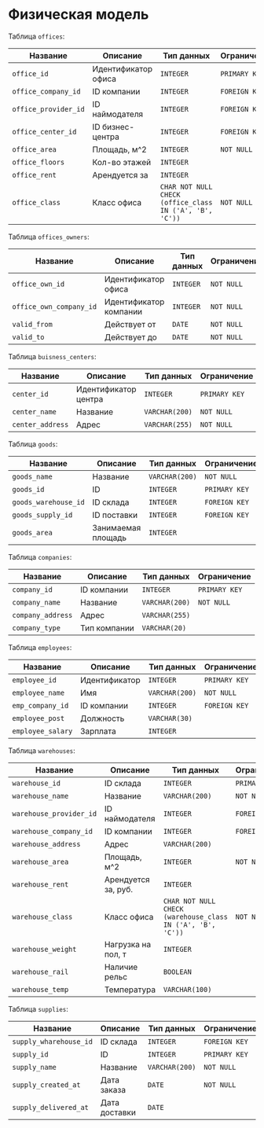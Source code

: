 # Физическая модель

Таблица `offices`:

| Название               | Описание              | Тип данных     | Ограничение   |
|------------------------|-----------------------|----------------|---------------|
| `office_id`            | Идентификатор офиса   | `INTEGER`      | `PRIMARY KEY` |
| `office_company_id`    | ID компании           | `INTEGER`      | `FOREIGN KEY` |
| `office_provider_id`   | ID наймодателя        | `INTEGER`      | `FOREIGN KEY` |
| `office_center_id`     | ID бизнес-центра      | `INTEGER`      | `FOREIGN KEY` |
| `office_area`          | Площадь, м^2          | `INTEGER`      | `NOT NULL`    |
| `office_floors`        | Кол-во этажей         | `INTEGER`      |               |
| `office_rent`          | Арендуется за         | `INTEGER`      |               |
| `office_class`         | Класс офиса           | `CHAR NOT NULL CHECK (office_class IN ('A', 'B', 'C'))`         | `NOT NULL`    |

Таблица `offices_owners`:

| Название                | Описание               | Тип данных     | Ограничение   |
|-------------------------|------------------------|----------------|---------------|
| `office_own_id`         | Идентификатор офиса    | `INTEGER`      | `NOT NULL`    |
| `office_own_company_id` | Идентификатор компании | `INTEGER`      | `NOT NULL`    |
| `valid_from`            | Действует от           | `DATE`         | `NOT NULL`    |
| `valid_to`              | Действует до           | `DATE`         | `NOT NULL`    |


Таблица `buisness_centers`:

| Название         | Описание              | Тип данных     | Ограничение   |
|------------------|-----------------------|----------------|---------------|
| `center_id`      | Идентификатор центра  | `INTEGER`      | `PRIMARY KEY` |
| `center_name`    | Название              | `VARCHAR(200)` | `NOT NULL`    |
| `center_address` | Адрес                 | `VARCHAR(255)` | `NOT NULL`    |


Таблица `goods`:

| Название              | Описание              | Тип данных     | Ограничение   |
|-----------------------|-----------------------|----------------|---------------|
| `goods_name`          | Название              | `VARCHAR(200)` | `NOT NULL`    |
| `goods_id`            | ID                    | `INTEGER`      | `PRIMARY KEY` |
| `goods_warehouse_id`  | ID склада             | `INTEGER`      | `FOREIGN KEY` |
| `goods_supply_id`     | ID поставки           | `INTEGER`      | `FOREIGN KEY` |
| `goods_area`          | Занимаемая площадь    | `INTEGER`      |               |


Таблица `companies`:

| Название                | Описание              | Тип данных     | Ограничение   |
|-------------------------|-----------------------|----------------|---------------|
| `company_id`            | ID компании           | `INTEGER`      | `PRIMARY KEY` |
| `company_name`          | Название              | `VARCHAR(200)` | `NOT NULL`    |
| `company_address`       | Адрес                 | `VARCHAR(255)` |               |
| `company_type`          | Тип компании          | `VARCHAR(20)`  |               |


Таблица `employees`:

| Название                 | Описание           | Тип данных     | Ограничение   |
|--------------------------|--------------------|----------------|---------------|
| `employee_id`            | Идентификатор      | `INTEGER`      | `PRIMARY KEY` |
| `employee_name`          | Имя                | `VARCHAR(200)` | `NOT NULL`    |
| `emp_company_id`         | ID компании        | `INTEGER`      | `FOREIGN KEY` |
| `employee_post`          | Должность          | `VARCHAR(30)`  |               |
| `employee_salary`        | Зарплата           | `INTEGER`      |               |


Таблица `warehouses`:

| Название                  | Описание              | Тип данных     | Ограничение   |
|---------------------------|-----------------------|----------------|---------------|
| `warehouse_id`            | ID склада             | `INTEGER`      | `PRIMARY KEY` |
| `warehouse_name`          | Название              | `VARCHAR(200)` | `NOT NULL`    |
| `warehouse_provider_id`   | ID наймодателя        | `INTEGER`      | `FOREIGN KEY` |
| `warehouse_company_id`    | ID компании           | `INTEGER`      | `FOREIGN KEY` |
| `warehouse_address`       | Адрес                 | `VARCHAR(200)` |               |
| `warehouse_area`          | Площадь, м^2          | `INTEGER`      | `NOT NULL`    |
| `warehouse_rent`          | Арендуется за, руб.   | `INTEGER`      |               |
| `warehouse_class`         | Класс офиса           | `CHAR NOT NULL CHECK (warehouse_class IN ('A', 'B', 'C'))`         | `NOT NULL`    |
| `warehouse_weight`        | Нагрузка на пол, т    | `INTEGER`      |               |
| `warehouse_rail`          | Наличие рельс         | `BOOLEAN`      |               |
| `warehouse_temp`          | Температура           | `VARCHAR(100)` |               |

Таблица `supplies`:

| Название               | Описание           | Тип данных     | Ограничение   |
|------------------------|--------------------|----------------|---------------|
| `supply_wharehouse_id` | ID склада          | `INTEGER`      | `FOREIGN KEY` |
| `supply_id`            | ID                 | `INTEGER`      | `PRIMARY KEY` |
| `supply_name`          | Название           | `VARCHAR(200)` | `NOT NULL`    |
| `supply_created_at`    | Дата заказа        | `DATE`         | `NOT NULL`    |
| `supply_delivered_at`  | Дата доставки      | `DATE`         |               |
